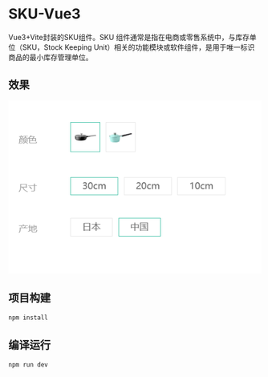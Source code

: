 # SKU-Vue3
Vue3+Vite封装的SKU组件。SKU 组件通常是指在电商或零售系统中，与库存单位（SKU，Stock Keeping Unit）相关的功能模块或软件组件，是用于唯一标识商品的最小库存管理单位。

## 效果

![result](./src/assets/pictures/result.png)

## 项目构建

```sh
npm install
```

## 编译运行

```sh
npm run dev
```